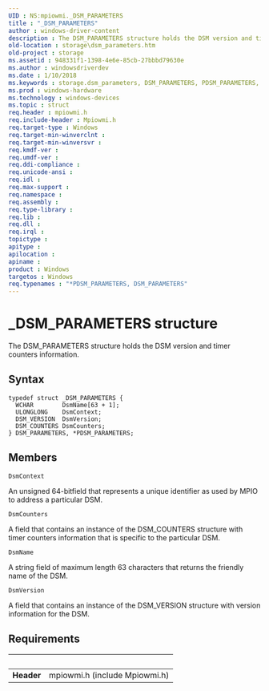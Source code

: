 ```yaml
---
UID : NS:mpiowmi._DSM_PARAMETERS
title : "_DSM_PARAMETERS"
author : windows-driver-content
description : The DSM_PARAMETERS structure holds the DSM version and timer counters information.
old-location : storage\dsm_parameters.htm
old-project : storage
ms.assetid : 948331f1-1398-4e6e-85cb-27bbbd79630e
ms.author : windowsdriverdev
ms.date : 1/10/2018
ms.keywords : storage.dsm_parameters, DSM_PARAMETERS, PDSM_PARAMETERS, DSM_PARAMETERS structure [Storage Devices], mpiowmi/PDSM_PARAMETERS, structs-scsibus_e2e8b9f3-6452-4244-b9df-7301ce461764.xml, _DSM_PARAMETERS, mpiowmi/DSM_PARAMETERS, PDSM_PARAMETERS structure pointer [Storage Devices], *PDSM_PARAMETERS
ms.prod : windows-hardware
ms.technology : windows-devices
ms.topic : struct
req.header : mpiowmi.h
req.include-header : Mpiowmi.h
req.target-type : Windows
req.target-min-winverclnt : 
req.target-min-winversvr : 
req.kmdf-ver : 
req.umdf-ver : 
req.ddi-compliance : 
req.unicode-ansi : 
req.idl : 
req.max-support : 
req.namespace : 
req.assembly : 
req.type-library : 
req.lib : 
req.dll : 
req.irql : 
topictype : 
apitype : 
apilocation : 
apiname : 
product : Windows
targetos : Windows
req.typenames : "*PDSM_PARAMETERS, DSM_PARAMETERS"
---
```


# _DSM_PARAMETERS structure
The DSM_PARAMETERS structure holds the DSM version and timer counters information.

## Syntax
````
typedef struct _DSM_PARAMETERS {
  WCHAR        DsmName[63 + 1];
  ULONGLONG    DsmContext;
  DSM_VERSION  DsmVersion;
  DSM_COUNTERS DsmCounters;
} DSM_PARAMETERS, *PDSM_PARAMETERS;
````

## Members


`DsmContext`

An unsigned 64-bitfield that represents a unique identifier as used by MPIO to address a particular DSM.

`DsmCounters`

A field that contains an instance of the DSM_COUNTERS structure with timer counters information that is specific to the particular DSM.

`DsmName`

A string field of maximum length 63 characters that returns the friendly name of the DSM.

`DsmVersion`

A field that contains an instance of the DSM_VERSION structure with version information for the DSM.


## Requirements
| &nbsp; | &nbsp; |
| ---- |:---- |
| **Header** | mpiowmi.h (include Mpiowmi.h) |